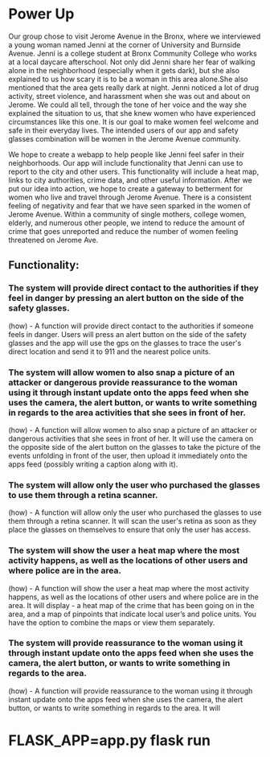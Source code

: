 # Power Up
Our group chose to visit Jerome Avenue in the Bronx, where we interviewed a young woman named Jenni at the corner of University and Burnside Avenue. Jenni is a college student at Bronx Community College who works at a local daycare afterschool. Not only did Jenni share her fear of walking alone in the neighborhood (especially when it gets dark), but she also explained to us how scary it is to be a woman in this area alone.She also mentioned that the area gets really dark at night. Jenni noticed a lot of drug activity, street violence, and harassment when she was out and about on Jerome. We could all tell, through the tone of her voice and the way she explained the situation to us, that she knew women who have experienced circumstances like this one. It is our goal to make women feel welcome and safe in their everyday lives. The intended users of our app and safety glasses combination will be women in the Jerome Avenue community.

We hope to create a webapp to help people like Jenni feel safer in their neighborhoods. Our app will include functionality that Jenni can use to report to the city and other users. This functionality will include a heat map, links to city authorities, crime data, and other useful information. After we put our idea into action, we hope to create a gateway to betterment for women who live and travel through Jerome Avenue. There is a consistent feeling of negativity and fear that we have seen sparked in the women of Jerome Avenue. Within a community of single mothers, college women, elderly, and numerous other people, we intend to reduce the amount of crime that goes unreported and reduce the number of women feeling threatened on Jerome Ave.




## Functionality:
### The system will provide direct contact to the authorities if they feel in danger by pressing an alert button on the side of the safety glasses.
(how) - A function will provide direct contact to the authorities if someone feels in danger. Users will press an alert button on the side of the safety glasses and the app will use the gps on the glasses to trace the user's direct location and send it to 911 and the nearest police units.

### The system will allow women to also snap a picture of an attacker or dangerous provide reassurance to the woman using it through instant update onto the apps feed when she uses the camera, the alert button, or wants to write something in regards to the area activities that she sees in front of her.
(how) - A function will allow women to also snap a picture of an attacker or dangerous activities that she sees in front of her. It will use the camera on the opposite side of the alert button on the glasses to take the picture of the events unfolding in front of the user, then upload it immediately onto the apps feed (possibly writing a caption along with it).

### The system will allow only the user who purchased the glasses to use them through a retina scanner.
(how) - A function will allow only the user who purchased the glasses to use them through a retina scanner. It will scan the user's retina as soon as they place the glasses on themselves to ensure that only the user has access.

### The system will show the user a heat map where the most activity happens, as well as the locations of other users and where police are in the area. 
(how) - A function will show the user a heat map where the most activity happens, as well as the locations of other users and where police are in the area. It will display - a heat map of the crime that has been going on in the area, and a map of pinpoints that indicate local user’s and police units. You have the option to combine the maps or view them separately.

### The system will provide reassurance to the woman using it through instant update onto the apps feed when she uses the camera, the alert button, or wants to write something in regards to the area.
(how) - A function will provide reassurance to the woman using it through instant update onto the apps feed when she uses the camera, the alert button, or wants to write something in regards to the area. It will 


# FLASK_APP=app.py flask run
